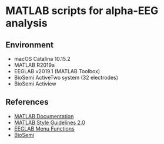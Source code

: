 # MATLAB scripts for alpha-EEG analysis

## Environment
- macOS Catalina 10.15.2
- MATLAB R2019a
- EEGLAB v2019.1 (MATLAB Toolbox)
- BioSemi ActiveTwo system (32 electrodes)
- BioSemi Actiview

## References
- [MATLAB Documentation](https://mathworks.com/help/index.html)
- [MATLAB Style Guidelines 2.0](https://jp.mathworks.com/matlabcentral/fileexchange/46056-matlab-style-guidelines-2-0)
- [EEGLAB Menu Functions](https://sccn.ucsd.edu/wiki/EEGLAB_Menu_Functions)
- [BioSemi](https://www.biosemi.com/)
